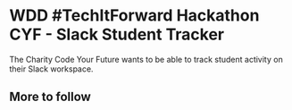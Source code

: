 # WDD #TechItForward Hackathon CYF - Slack Student Tracker

The Charity Code Your Future wants to be able to track student activity on their Slack workspace.

## More to follow
